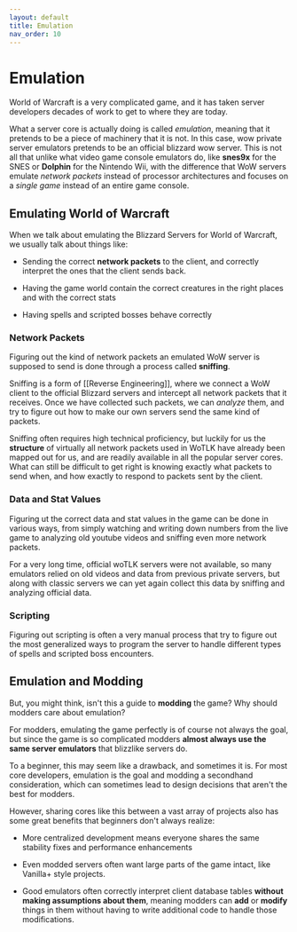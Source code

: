 ```yaml
---
layout: default
title: Emulation
nav_order: 10
---
```


# Emulation

World of Warcraft is a very complicated game, and it has taken server developers decades of work to get to where they are today.

What a server core is actually doing is called _emulation_, meaning that it pretends to be a piece of machinery that it is not. In this case, wow private server emulators pretends to be an official blizzard wow server.  This is not all that unlike what video game console emulators do, like **snes9x** for the SNES or **Dolphin** for the Nintendo Wii, with the difference that WoW servers emulate _network packets_ instead of processor architectures and focuses on a _single game_ instead of an entire game console.

## Emulating World of Warcraft

When we talk about emulating the Blizzard Servers for World of Warcraft, we usually talk about things like:

- Sending the correct **network packets** to the client, and correctly interpret the ones that the client sends back.

- Having the game world contain the correct creatures in the right places and with the correct stats

- Having spells and scripted bosses behave correctly

### Network Packets

Figuring out the kind of network packets an emulated WoW server is supposed to send is done through a process called **sniffing**.

Sniffing is a form of [[Reverse Engineering]], where we connect a WoW client to the official Blizzard servers and intercept all network packets that it receives. Once we have collected such packets, we can _analyze_ them, and try to figure out how to make our own servers send the same kind of packets.

Sniffing often requires high technical proficiency, but luckily for us the **structure** of virtually all network packets used in WoTLK have already been mapped out for us, and are readily available in all the popular server cores. What can still be difficult to get right is knowing exactly what packets to send when, and how exactly to respond to packets sent by the client.

### Data and Stat Values

Figuring ut the correct data and stat values in the game can be done in various ways, from simply watching and writing down numbers from the live game to analyzing old youtube videos and sniffing even more network packets.

For a very long time, official woTLK servers were not available, so many emulators relied on old videos and data from previous private servers, but along with classic servers we can yet again collect this data by sniffing and analyzing official data.

### Scripting

Figuring out scripting is often a very manual process that try to figure out the most generalized ways to program the server to handle different types of spells and scripted boss encounters.

## Emulation and Modding

But, you might think, isn't this a guide to **modding** the game? Why should modders care about emulation?

For modders, emulating the game perfectly is of course not always the goal, but since the game is so complicated modders **almost always use the same server emulators** that blizzlike servers do.

To a beginner, this may seem like a drawback, and sometimes it is. For most core developers, emulation is the goal and modding a secondhand consideration, which can sometimes lead to design decisions that aren't the best for modders.

However, sharing cores like this between a vast array of projects also has some great benefits that beginners don't always realize:

- More centralized development means everyone shares the same stability fixes and performance enhancements

- Even modded servers often want large parts of the game intact, like Vanilla+ style projects.

- Good emulators often correctly interpret client database tables **without making assumptions about them**, meaning modders can **add** or **modify** things in them without having to write additional code to handle those modifications.